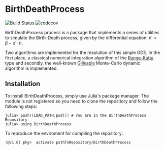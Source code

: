 # BirthDeathProcess

[![Build Status](https://github.com/josemanuel22/BirthDeathProcess.jl/workflows/CI/badge.svg)](https://github.com/josemanuel22/BirthDeathProcess.jl/actions)
[![codecov](https://codecov.io/gh/josemanuel22/BirthDeathProcess.jl/branch/master/graph/badge.svg)](https://app.codecov.io/gh/josemanuel22/BirthDeathProcess.jl)

BirthDeathProcess process is a package that implements a series of utilities to simulate the Birth-Death process, given by the differential equation: $n' = \beta - d\cdot n$.

Two algorithms are implemented for the resolution of this simple ODE. In the first place, a classical numerical integration algorithm of the [Runge-Kutta](http://users.uoa.gr/~tsitourasc/RK54_new_v2.pdf) type and secondly, the well-known [Gillespie](https://en.wikipedia.org/wiki/Gillespie_algorithm) Monte-Carlo dynamic algorithm is implemented.

## Installation

To install BirthDeathProcess, simply use Julia's package manager. The module is not registered so you need to clone the repository and follow the following steps:
````
julia> push!(LOAD_PATH,pwd()) # You are in the BirthDeathProcess Repository
julia> using BirthDeathProcess
````

To reproduce the enviroment for compiling the repository:
````
(@v1.6) pkg>  activate pathToRepository/BirthDeathProcess
````




